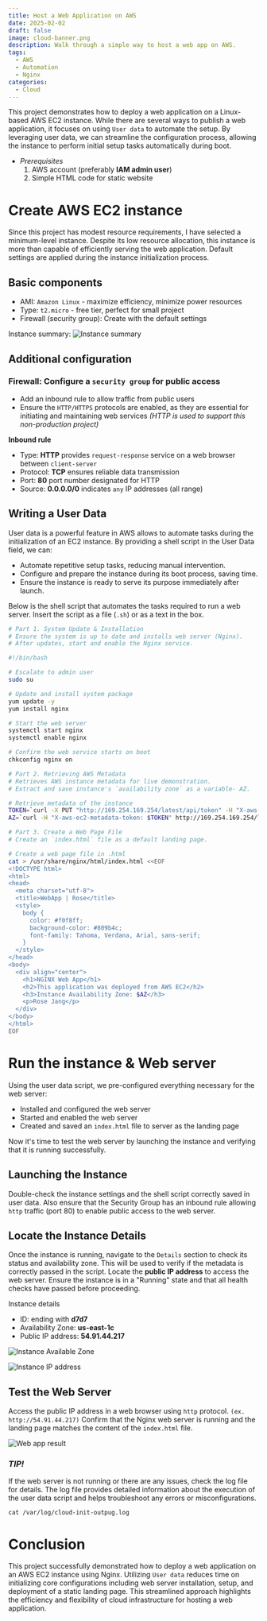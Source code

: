 ```yaml
---
title: Host a Web Application on AWS
date: 2025-02-02
draft: false
image: cloud-banner.png
description: Walk through a simple way to host a web app on AWS.
tags:
  - AWS
  - Automation
  - Nginx
categories: 
  - Cloud
---
```


This project demonstrates how to deploy a web application on a Linux-based AWS EC2 instance. While there are several ways to publish a web application, it focuses on using `User data` to automate the setup. By leveraging user data, we can streamline the configuration process, allowing the instance to perform initial setup tasks automatically during boot.

* *Prerequisites*
	1. AWS account (preferably **IAM admin user**)
	2. Simple HTML code for static website

# Create AWS EC2 instance

Since this project has modest resource requirements, I have selected a minimum-level instance. Despite its low resource allocation, this instance is more than capable of efficiently serving the web application. Default settings are applied during the instance initialization process.

## Basic components
- AMI: `Amazon Linux` - maximize efficiency, minimize power resources
- Type: `t2.micro` - free tier, perfect for small project
- Firewall (security group): Create with the default settings

Instance summary:
![Instance summary](./img/instance_summary.png)

## Additional configuration
###  Firewall: Configure a `security group` for public access
- Add an inbound rule to allow traffic from public users
- Ensure the `HTTP/HTTPS` protocols are enabled, as they are essential for initiating and maintaining web services *(HTTP is used to support this non-production project)*

**Inbound rule**
- Type: **HTTP** provides `request-response` service on a web browser between `client-server`
- Protocol: **TCP** ensures reliable data transmission
- Port: **80** port number designated for HTTP
- Source: **0.0.0.0/0** indicates `any` IP addresses (all range)

## Writing a User Data
User data is a powerful feature in AWS allows to automate tasks during the initialization of an EC2 instance. By providing a shell script in the User Data field, we can:
- Automate repetitive setup tasks, reducing manual intervention.
- Configure and prepare the instance during its boot process, saving time.
- Ensure the instance is ready to serve its purpose immediately after launch.

Below is the shell script that automates the tasks required to run a web server. Insert the script as a file (`.sh`) or as a text in the box.

```bash
# Part 1. System Update & Installation
# Ensure the system is up to date and installs web server (Nginx).
# After updates, start and enable the Nginx service.

#!/bin/bash

# Escalate to admin user
sudo su

# Update and install system package
yum update -y
yum install nginx

# Start the web server
systemctl start nginx
systemctl enable nginx

# Confirm the web service starts on boot
chkconfig nginx on

# Part 2. Retrieving AWS Metadata
# Retrieves AWS instance metadata for live demonstration.
# Extract and save instance's `availability zone` as a variable- AZ.

# Retrieve metadata of the instance
TOKEN=`curl -X PUT "http://169.254.169.254/latest/api/token" -H "X-aws-ec2-metadata-token-ttl-seconds: 21600"`
AZ=`curl -H "X-aws-ec2-metadata-token: $TOKEN" http://169.254.169.254/latest/meta-data/placement/availability-zone`

# Part 3. Create a Web Page File
# Create an `index.html` file as a default landing page.

# Create a web page file in .html
cat > /usr/share/nginx/html/index.html <<EOF
<!DOCTYPE html>
<html>
<head>
  <meta charset="utf-8">
  <title>WebApp | Rose</title>
  <style>
    body {
      color: #f0f8ff;
      background-color: #809b4c;
      font-family: Tahoma, Verdana, Arial, sans-serif;
    }
  </style>
</head>
<body>
  <div align="center">
    <h1>NGINX Web App</h1>
    <h2>This application was deployed from AWS EC2</h2>
    <h3>Instance Availability Zone: $AZ</h3>
    <p>Rose Jang</p>
  </div>
</body>
</html>
EOF
```



# Run the instance & Web server

Using the user data script, we pre-configured everything necessary for the web server: 
- Installed and configured the web server
- Started and enabled the web server
- Created and saved an `index.html` file to server as the landing page

Now it's time to test the web server by launching the instance and verifying that it is running successfully.

## Launching the Instance
Double-check the instance settings and the shell script correctly saved in user data. Also ensure that the Security Group has an inbound rule allowing `http` traffic (port 80) to enable public access to the web server.

## Locate the Instance Details
Once the instance is running, navigate to the `Details` section to check its status and availability zone. This will be used to verify if the metadata is correctly passed in the script. Locate the **public IP address** to access the web server. Ensure the instance is in a "Running" state and that all health checks have passed before proceeding.

Instance details
- ID: ending with **d7d7**
- Availability Zone: **us-east-1c**
- Public IP address: **54.91.44.217**

![Instance Available Zone](./img/instance_AZ.png)

![Instance IP address](./img/instance_IP.png)

## Test the Web Server
Access the public IP address in a web browser using `http` protocol. 
`(ex. http://54.91.44.217)`
Confirm that the Nginx web server is running and the landing page matches the content of the `index.html` file.

![Web app result](./img/webapp.png)
### *TIP!*
If the web server is not running or there are any issues, check the log file for details.
The log file provides detailed information about the execution of the user data script and helps troubleshoot any errors or misconfigurations.
```
cat /var/log/cloud-init-outpug.log
```


# Conclusion

This project successfully demonstrated how to deploy a web application on an AWS EC2 instance using Nginx. Utilizing `User data` reduces time on initializing core configurations including web server installation, setup, and deployment of a static landing page. This streamlined approach highlights the efficiency and flexibility of cloud infrastructure for hosting a web application.